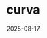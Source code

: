 ---
title: "curva"
status: live
topic: "capital-is-dead"
number: 2
audio: "https://nonlinear.nyc/audio/005.mp3"
audioLength: 2987654
date: 2025-08-17
---